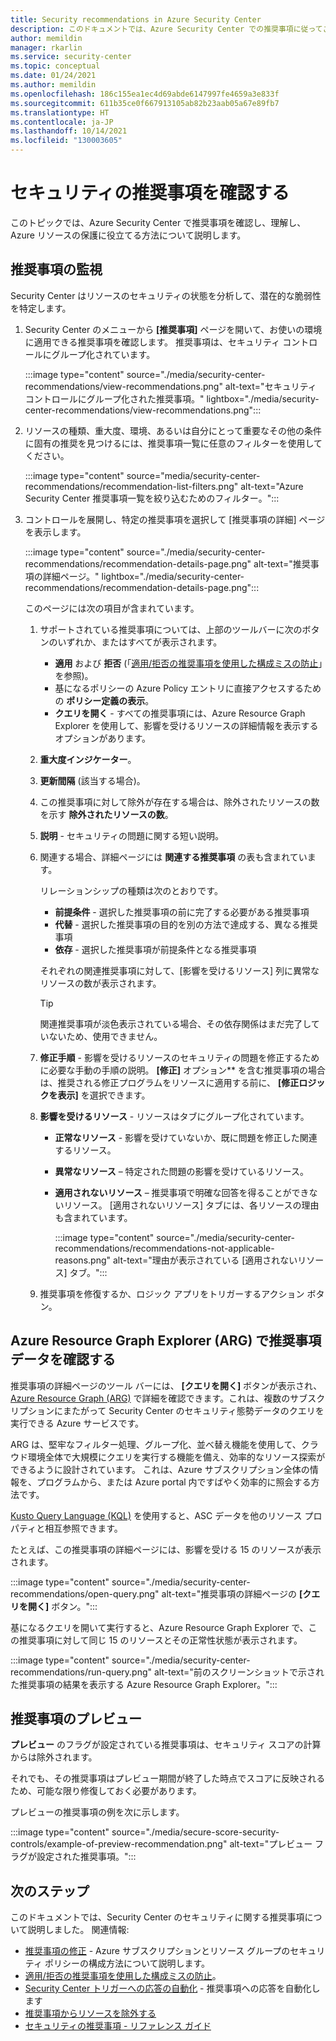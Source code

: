 ```yaml
---
title: Security recommendations in Azure Security Center
description: このドキュメントでは、Azure Security Center での推奨事項に従ってご使用の Azure のリソースを保護し、セキュリティ ポリシーを使用してコンプライアンスを順守する方法について説明します。
author: memildin
manager: rkarlin
ms.service: security-center
ms.topic: conceptual
ms.date: 01/24/2021
ms.author: memildin
ms.openlocfilehash: 186c155ea1ec4d69abde6147997fe4659a3e833f
ms.sourcegitcommit: 611b35ce0f667913105ab82b23aab05a67e89fb7
ms.translationtype: HT
ms.contentlocale: ja-JP
ms.lasthandoff: 10/14/2021
ms.locfileid: "130003605"
---
```

# <a name="review-your-security-recommendations"></a>セキュリティの推奨事項を確認する

このトピックでは、Azure Security Center で推奨事項を確認し、理解し、Azure リソースの保護に役立てる方法について説明します。

## <a name="monitor-recommendations"></a>推奨事項の監視<a name="monitor-recommendations"></a>

Security Center はリソースのセキュリティの状態を分析して、潜在的な脆弱性を特定します。 

1. Security Center のメニューから **[推奨事項]** ページを開いて、お使いの環境に適用できる推奨事項を確認します。 推奨事項は、セキュリティ コントロールにグループ化されています。

    :::image type="content" source="./media/security-center-recommendations/view-recommendations.png" alt-text="セキュリティ コントロールにグループ化された推奨事項。" lightbox="./media/security-center-recommendations/view-recommendations.png":::

1. リソースの種類、重大度、環境、あるいは自分にとって重要なその他の条件に固有の推奨を見つけるには、推奨事項一覧に任意のフィルターを使用してください。

    :::image type="content" source="media/security-center-recommendations/recommendation-list-filters.png" alt-text="Azure Security Center 推奨事項一覧を絞り込むためのフィルター。":::

1. コントロールを展開し、特定の推奨事項を選択して [推奨事項の詳細] ページを表示します。

    :::image type="content" source="./media/security-center-recommendations/recommendation-details-page.png" alt-text="推奨事項の詳細ページ。" lightbox="./media/security-center-recommendations/recommendation-details-page.png":::

    このページには次の項目が含まれています。

    1. サポートされている推奨事項については、上部のツールバーに次のボタンのいずれか、またはすべてが表示されます。
        - **適用** および **拒否** (「[適用/拒否の推奨事項を使用した構成ミスの防止](prevent-misconfigurations.md)」を参照)。
        - 基になるポリシーの Azure Policy エントリに直接アクセスするための **ポリシー定義の表示**。
        - **クエリを開く** - すべての推奨事項には、Azure Resource Graph Explorer を使用して、影響を受けるリソースの詳細情報を表示するオプションがあります。
    1. **重大度インジケーター**。
    1. **更新間隔** (該当する場合)。
    1. この推奨事項に対して除外が存在する場合は、除外されたリソースの数を示す **除外されたリソースの数**。
    1. **説明** - セキュリティの問題に関する短い説明。
    1. 関連する場合、詳細ページには **関連する推奨事項** の表も含まれています。

        リレーションシップの種類は次のとおりです。

        - **前提条件** - 選択した推奨事項の前に完了する必要がある推奨事項
        - **代替** - 選択した推奨事項の目的を別の方法で達成する、異なる推奨事項
        - **依存** - 選択した推奨事項が前提条件となる推奨事項

        それぞれの関連推奨事項に対して、[影響を受けるリソース] 列に異常なリソースの数が表示されます。

        > [!TIP]
        > 関連推奨事項が淡色表示されている場合、その依存関係はまだ完了していないため、使用できません。

    1. **修正手順** - 影響を受けるリソースのセキュリティの問題を修正するために必要な手動の手順の説明。 **[修正]** オプション** を含む推奨事項の場合は、推奨される修正プログラムをリソースに適用する前に、 **[修正ロジックを表示]** を選択できます。
    1. **影響を受けるリソース** - リソースはタブにグループ化されています。
        - **正常なリソース** - 影響を受けていないか、既に問題を修正した関連するリソース。
        - **異常なリソース** – 特定された問題の影響を受けているリソース。
        - **適用されないリソース** – 推奨事項で明確な回答を得ることができないリソース。 [適用されないリソース] タブには、各リソースの理由も含まれています。 

            :::image type="content" source="./media/security-center-recommendations/recommendations-not-applicable-reasons.png" alt-text="理由が表示されている [適用されないリソース] タブ。":::
    1. 推奨事項を修復するか、ロジック アプリをトリガーするアクション ボタン。


## <a name="review-recommendation-data-in-azure-resource-graph-explorer-arg"></a>Azure Resource Graph Explorer (ARG) で推奨事項データを確認する

推奨事項の詳細ページのツール バーには、 **[クエリを開く]** ボタンが表示され、[Azure Resource Graph (ARG)](../governance/resource-graph/index.yml) で詳細を確認できます。これは、複数のサブスクリプションにまたがって Security Center のセキュリティ態勢データのクエリを実行できる Azure サービスです。

ARG は、堅牢なフィルター処理、グループ化、並べ替え機能を使用して、クラウド環境全体で大規模にクエリを実行する機能を備え、効率的なリソース探索ができるように設計されています。 これは、Azure サブスクリプション全体の情報を、プログラムから、または Azure portal 内ですばやく効率的に照会する方法です。

[Kusto Query Language (KQL)](/azure/data-explorer/kusto/query/) を使用すると、ASC データを他のリソース プロパティと相互参照できます。

たとえば、この推奨事項の詳細ページには、影響を受ける 15 のリソースが表示されます。

:::image type="content" source="./media/security-center-recommendations/open-query.png" alt-text="推奨事項の詳細ページの **[クエリを開く]** ボタン。":::

基になるクエリを開いて実行すると、Azure Resource Graph Explorer で、この推奨事項に対して同じ 15 のリソースとその正常性状態が表示されます。 

:::image type="content" source="./media/security-center-recommendations/run-query.png" alt-text="前のスクリーンショットで示された推奨事項の結果を表示する Azure Resource Graph Explorer。":::


## <a name="preview-recommendations"></a>推奨事項のプレビュー

**プレビュー** のフラグが設定されている推奨事項は、セキュリティ スコアの計算からは除外されます。

それでも、その推奨事項はプレビュー期間が終了した時点でスコアに反映されるため、可能な限り修復しておく必要があります。

プレビューの推奨事項の例を次に示します。

:::image type="content" source="./media/secure-score-security-controls/example-of-preview-recommendation.png" alt-text="プレビュー フラグが設定された推奨事項。":::
 
## <a name="next-steps"></a>次のステップ

このドキュメントでは、Security Center のセキュリティに関する推奨事項について説明しました。 関連情報:

- [推奨事項の修正](security-center-remediate-recommendations.md) - Azure サブスクリプションとリソース グループのセキュリティ ポリシーの構成方法について説明します。
- [適用/拒否の推奨事項を使用した構成ミスの防止](prevent-misconfigurations.md)。
- [Security Center トリガーへの応答の自動化](workflow-automation.md) - 推奨事項への応答を自動化します
- [推奨事項からリソースを除外する](exempt-resource.md)
- [セキュリティの推奨事項 - リファレンス ガイド](recommendations-reference.md)
